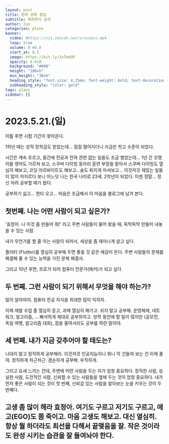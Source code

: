 ```yaml
---
layout: post
title: 현재 상태 점검
subtitle: 뭐하면서 살까
author: Jun
categories: plans
banner:
  video: #https://vjs.zencdn.net/v/oceans.mp4
  loop: true
  volume: 0 #0.8
  start_at: 8.5
  image: https://bit.ly/3xTmdUP
  opacity: 0.618
  background: "#000"
  height: "100vh"
  min_height: "38vh"
  heading_style: "font-size: 4.25em; font-weight: bold; text-decoration: underline"
  subheading_style: "color: gold"
tags: plans
sidebar: []
---
```


# 2023.5.21.(일)

이틀 후면 시험 기간이 찾아온다.

1학년 때는 성적 장학금도 받았는데... 점점 떨어지더니 지금은 학고 수준이 되었다.

시간은 계속 흐르고,
중간에 전공과 전혀 관련 없는 일들도 조금 했었는데...
1년 간 꼬맹이들 영어도 가르쳐 보고, 스쿠버 다이빙 동아리 훈련 부장을 맡아서 스쿠버 다이빙도 열심히 해보고, 코딩 아르바이트도 해보고.. 술도 뒤지게 마셔보고...
이것저것 재밌는 일들이 많이 저지르다 보니 어느덧 나는 한국 나이로 23세. 2학년이 되었다.
이젠 정말... 정신 차려 공부할 때가 왔다.

공부하기 싫고... 현타 오고... 마음은 조급해서 이 마음을 블로그에 남겨 본다.

## 첫번째. 나는 어떤 사람이 되고 싶은가?

'효정아. 나 이것 좀 만들어 줘!' 라고 주변 사람들이 물어 왔을 때, 뚝딱뚝딱 만들어 내놓을 수 있는 사람.

내가 무언가를 할 줄 아는 사람이 되어서, 세상을 좀 재미나게 살고 싶다.

플러터 (Flutter)를 열심히 공부해 두면 좋을 것 같은 예감이 든다.
주변 사람들의 문제를 해결해 줄 수 있는 능력을 가진 문제 해결사.

그리고 10년 후면, 프로가 되어 컴퓨터 전문가(해커)가 되고 싶다.

## 두 번째. 그런 사람이 되기 위해서 무엇을 해야 하는가?

많이 알아야지. 컴퓨터 전공 지식을 최대한 많이 익히자.

이제 제발 수업 좀 열심히 듣고, 과제 열심히 해가고. 쉬지 말고 공부해.
운영체제, 네트워크, 알고리즘, ... 빠삭하게 제대로 공부하자고.
방학 동안에 할 일이 많지만 (공모전, 독일 여행, 알고리즘 대회), 잠을 줄여서라도 공부를 하란 말이야.

## 세 번째. 내가 지금 갖추어야 할 태도는?

나대지 말고 정직하게 공부해라. 이것저것 인공지능이니 뭐니 막 건들여 보는 건 이제 줄여. 정직하게 차근차근. 겸손하게 공부해. 우직하게.

그리고 요새 느끼는 건데, 주변에 어떤 사람을 두는 지가 엄청 중요하다. 정직한 사람, 성실한 사람, 도전적인 사람. 신뢰할 수 있는 사람들을 옆에 두는 것이 엄청 중요하다. 내가 먼저 좋은 사람이 되는 것이 첫 번째, 신뢰감 있는 사람을 알아보는 눈을 키우는 것이 두 번째다.

## 고생 좀 많이 해라 효정아. 여기도 구르고 저기도 구르고, 에고(EGO)도 쫌 죽이고. 마음 고생도 해보고. 대신 열심히. 항상 뭘 하더라도 최선을 다해서 끝맺음을 잘. 작은 것이라도 완성 시키는 습관을 잘 들여놔야 한다.
